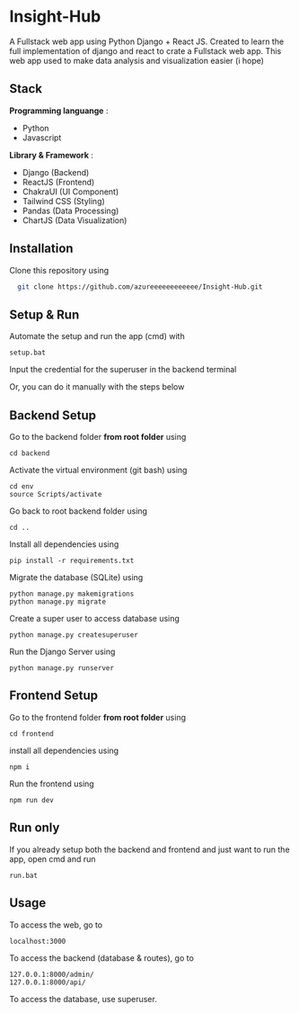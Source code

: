 
# Insight-Hub

A Fullstack web app using Python Django + React JS. Created to learn the full implementation of django and react to crate a Fullstack web app. This web app used to make data analysis and visualization easier (i hope)


## Stack

**Programming languange** :
* Python
* Javascript

**Library & Framework** :
* Django (Backend)
* ReactJS (Frontend)
* ChakraUI (UI Component)
* Tailwind CSS (Styling)
* Pandas (Data Processing)
* ChartJS (Data Visualization)


## Installation

Clone this repository using

```bash
  git clone https://github.com/azureeeeeeeeeeee/Insight-Hub.git
```
    
## Setup & Run

Automate the setup and run the app (cmd) with
```
setup.bat
```

Input the credential for the superuser in the backend terminal

Or, you can do it manually with the steps below
## Backend Setup

Go to the backend folder **from root folder** using
```
cd backend
```

Activate the virtual environment (git bash) using
```
cd env
source Scripts/activate
```

Go back to root backend folder using
```
cd ..
```

Install all dependencies using
```
pip install -r requirements.txt
```

Migrate the database (SQLite) using
```
python manage.py makemigrations
python manage.py migrate
```

Create a super user to access database using
```
python manage.py createsuperuser
```

Run the Django Server using
```
python manage.py runserver
```
## Frontend Setup
Go to the frontend folder **from root folder** using
```
cd frontend
```

install all dependencies using
```
npm i
```

Run the frontend using
```
npm run dev
```
## Run only

If you already setup both the backend and frontend and just want to run the app, open cmd and run
```
run.bat
```


## Usage
To access the web, go to
```
localhost:3000
```

To access the backend (database & routes), go to
```
127.0.0.1:8000/admin/
127.0.0.1:8000/api/
```
To access the database, use superuser.
